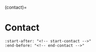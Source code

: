 (contact)=

# Contact

```{include} ../../../README.md
:start-after: "<!-- start-contact -->"
:end-before: "<!-- end-contact -->"
```

